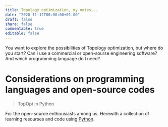 ```yaml
---
title: Topology optimization, my notes...
date: "2020-11-12T00:00:00+01:00"
draft: false
share: false
commentable: true
editable: false
---
```


You want to explore the possibilities of Topology optimization, but where do you start? Can I use a commercial or open-sourse engineering software? And which programming language do I need? 



# Considerations on programming languages and open-source codes

> TopOpt in Python

For the open-source enthousiasts among us. Herewith a collection of learning resourses and code using [Python](https://python.org/). 

